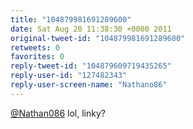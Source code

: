 ```yaml
---
title: "104879981691289600"
date: Sat Aug 20 11:38:30 +0000 2011
original-tweet-id: "104879981691289600"
retweets: 0
favorites: 0
reply-tweet-id: "104879609719435265"
reply-user-id: "127482343"
reply-user-screen-name: "Nathano86"
---
```

<a href="https://twitter.com/Nathan086">@Nathan086</a> lol, linky?

